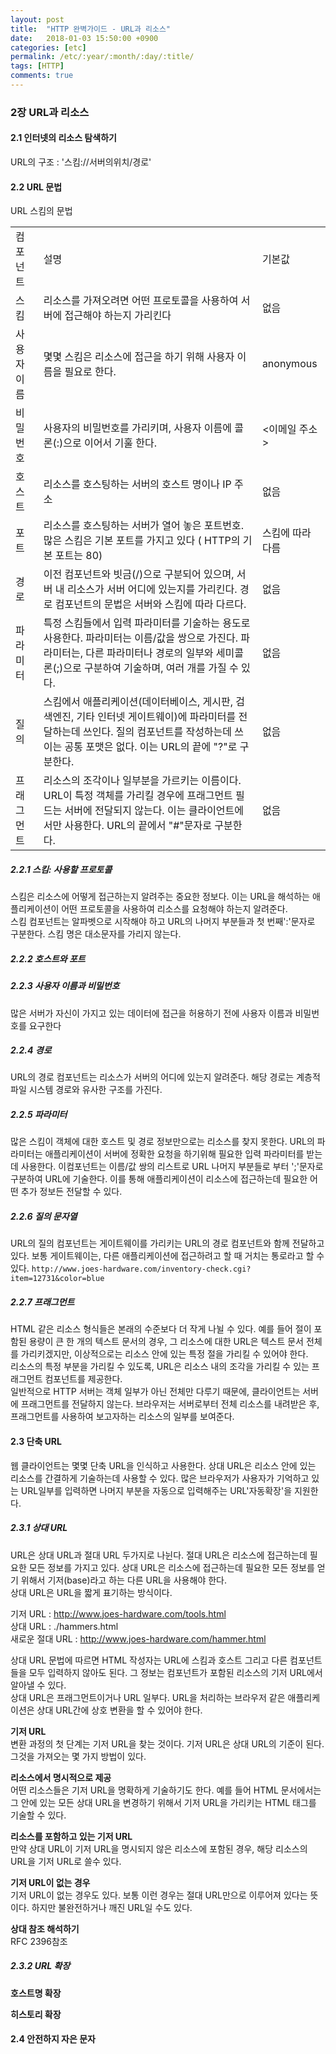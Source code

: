 ```yaml
---
layout: post
title:  "HTTP 완벽가이드 - URL과 리소스"
date:   2018-01-03 15:50:00 +0900
categories: [etc]
permalink: /etc/:year/:month/:day/:title/
tags: [HTTP]    
comments: true
---
```

### 2장 URL과 리소스
#### 2.1 인터넷의 리소스 탐색하기  
URL의 구조 : '스킴://서버의위치/경로'  

#### 2.2 URL 문법  
URL 스킴의 문법  


<table>
<tr>
<td> 컴포넌트 </td> <td> 설명 </td> <td> 기본값 </td>
</tr>
<tr>
<td> 스킴 </td> 
<td> 리소스를 가져오려면 어떤 프로토콜을 사용하여 서버에 접근해야 하는지 가리킨다 </td> 
<td> 없음 </td>
</tr>
<tr>
<td> 사용자 이름 </td> 
<td> 몇몇 스킴은 리소스에 접근을 하기 위해 사용자 이름을 필요로 한다. </td> 
<td> anonymous </td>
</tr>
<tr>
<td> 비밀번호 </td> 
<td> 사용자의 비밀번호를 가리키며, 사용자 이름에 콜론(:)으로 이어서 기훌 한다. </td> 
<td> <이메일 주소> </td>
</tr>
<tr>
<td> 호스트 </td> 
<td> 리소스를 호스팅하는 서버의 호스트 명이나 IP 주소 </td> 
<td> 없음 </td>
</tr>
<tr>
<td> 포트 </td> 
<td> 리소스를 호스팅하는 서버가 열어 놓은 포트번호. 많은 스킴은 기본 포트를 가지고 있다 ( HTTP의 기본 포트는 80) </td> 
<td> 스킴에 따라 다름 </td>
</tr>
<tr>
<td> 경로 </td> 
<td> 이전 컴포넌트와 빗금(/)으로 구분되어 있으며, 서버 내 리소스가 서버 어디에 있는지를 가리킨다. 경로 컴포넌트의 문법은 서버와 스킴에 따라 다르다.  </td> 
<td> 없음 </td>
</tr>
<tr>
<td> 파라미터 </td> 
<td> 특정 스킴들에서 입력 파라미터를 기술하는 용도로 사용한다. 파라미터는 이름/값을 쌍으로 가진다. 파라미터는, 다른 파라미터나 경로의 일부와 세미콜론(;)으로 구분하여 기술하며, 여러 개를 가질 수 있다. </td> 
<td> 없음 </td>
</tr>
<tr>
<td> 질의 </td> 
<td> 스킴에서 애플리케이션(데이터베이스, 게시판, 검색엔진, 기타 인터넷 게이트웨이)에 파라미터를 전달하는데 쓰인다. 질의 컴포넌트를 작성하는데 쓰이는 공통 포맷은 없다. 이는 URL의 끝에 "?"로 구분한다.  </td> 
<td> 없음 </td>
</tr>
<tr>
<td> 프래그먼트 </td> 
<td> 리소스의 조각이나 일부분을 가르키는 이름이다. URL이 특정 객체를 가리킬 경우에 프래그먼트 필드는 서버에 전달되지 않는다. 이는 클라이언트에서만 사용한다. URL의 끝에서 "#"문자로 구분한다. </td> <td> 없음 </td>
</tr>   
</table>    

##### 2.2.1 스킴: 사용할 프로토콜
스킴은 리소스에 어떻게 접근하는지 알려주는 중요한 정보다. 이는 URL을 해석하는 애플리케이션이 어떤 프로토콜을 사용하여 리소스를 요청해야 하는지 알려준다.  
스킴 컴포넌트는 알파벳으로 시작해야 하고 URL의 나머지 부분들과 첫 번째':'문자로 구분한다. 스킴 명은 대소문자를 가리지 않는다.  

##### 2.2.2 호스트와 포트

##### 2.2.3 사용자 이름과 비밀번호
많은 서버가 자신이 가지고 있는 데이터에 접근을 허용하기 전에 사용자 이름과 비밀번호를 요구한다

##### 2.2.4 경로
URL의 경로 컴포넌트는 리소스가 서버의 어디에 있는지 알려준다. 해당 경로는 계층적 파일 시스템 경로와 유사한 구조를 가진다. 

##### 2.2.5 파라미터
많은 스킴이 객체에 대한 호스트 및 경로 정보만으로는 리소스를 찾지 못한다. URL의 파라미터는 애플리케이션이 서버에 정확한 요청을 하기위해 필요한 입력 파라미터를 받는데 사용한다. 이컴포넌트는 이름/값 쌍의 리스트로 URL 나머지 부분들로 부터 ';'문자로 구분하여 URL에 기술한다. 이를 통해 애플리케이션이 리소스에 접근하는데 필요한 어떤 추가 정보든 전달할 수 있다.  

##### 2.2.6 질의 문자열
URL의 질의 컴포넌트는 게이트웨이를 가리키는 URL의 경로 컴포넌트와 함께 전달하고 있다. 보통 게이트웨이는, 다른 애플리케이션에 접근하려고 할 때 거치는 통로라고 할 수 있다. 
`http://www.joes-hardware.com/inventory-check.cgi?item=12731&color=blue`  

##### 2.2.7 프래그먼트
HTML 같은 리소스 형식들은 본래의 수준보다 더 작게 나뉠 수 있다. 예를 들어 절이 포함된 용량이 큰 한 개의 텍스트 문서의 경우, 그 리소스에 대한 URL은 텍스트 문서 전체를 가리키겠지만, 이상적으로는 리소스 안에 있는 특정 절을 가리킬 수 있어야 한다.  
 리소스의 특정 부분을 가리킬 수 있도록, URL은 리소스 내의 조각을 가리킬 수 있는 프래그먼트 컴포넌트를 제공한다.  
 일반적으로 HTTP 서버는 객체 일부가 아닌 전체만 다루기 때문에, 클라이언트는 서버에 프래그먼트를 전달하지 않는다. 브라우저는 서버로부터 전체 리소스를 내려받은 후, 프래그먼트를 사용하여 보고자하는 리소스의 일부를 보여준다.  
 
#### 2.3 단축 URL
웹 클라이언트는 몇몇 단축 URL을 인식하고 사용한다. 상대 URL은 리소스 안에 있는 리소스를 간결하게 기술하는데 사용할 수 있다. 많은 브라우저가 사용자가 기억하고 있는 URL일부를 입력하면 나머지 부분을 자동으로 입력해주는 URL'자동확장'을 지원한다.  

##### 2.3.1 상대 URL
URL은 상대 URL과 절대 URL 두가지로 나뉜다. 절대 URL은 리소스에 접근하는데 필요한 모든 정보를 가지고 있다. 상대 URL은 리소스에 접근하는데 필요한 모든 정보를 얻기 위해서 기저(base)라고 하는 다른 URL을 사용해야 한다.   
상대 URL은 URL을 짧게 표기하는 방식이다.  
> 
기저 URL : http://www.joes-hardware.com/tools.html  
상대 URL : ./hammers.html  
새로운 절대 URL : http://www.joes-hardware.com/hammer.html

상대 URL 문법에 따르면 HTML 작성자는 URL에 스킴과 호스트 그리고 다른 컴포넌트들을 모두 입력하지 않아도 된다. 그 정보는 컴포넌트가 포함된 리소스의 기저 URL에서 알아낼 수 있다.   
상대 URL은 프래그먼트이거나 URL 일부다. URL을 처리하는 브라우저 같은 애플리케이션은 상대 URL간에 상호 변환을 할 수 있어야 한다.   

**기저 URL**  
변환 과정의 첫 단계는 기저 URL을 찾는 것이다. 기저 URL은 상대 URL의 기준이 된다. 그것을 가져오는 몇 가지 방법이 있다.   

**리소스에서 명시적으로 제공**   
어떤 리소스들은 기저 URL을 명확하게 기술하기도 한다. 예를 들어 HTML 문서에서는 그 안에 있는 모든 상대 URL을 변경하기 위해서 기저 URL을 가리키는 <BASE> HTML 태그를 기술할 수 있다.   

**리소스를 포함하고 있는 기저 URL**   
만약 상대 URL이 기저 URL을 명시되지 않은 리소스에 포함된 경우, 해당 리소스의 URL을 기저 URL로 쓸수 있다.  

**기저 URL이 없는 경우**   
기저 URL이 없는 경우도 있다. 보통 이런 경우는 절대 URL만으로 이루어져 있다는 뜻이다. 하지만 불완전하거나 깨진 URL일 수도 있다.   

**상대 참조 해석하기**   
RFC 2396참조  

##### 2.3.2 URL 확장
**호스트명 확장**   

**히스토리 확장**    

#### 2.4 안전하지 자은 문자